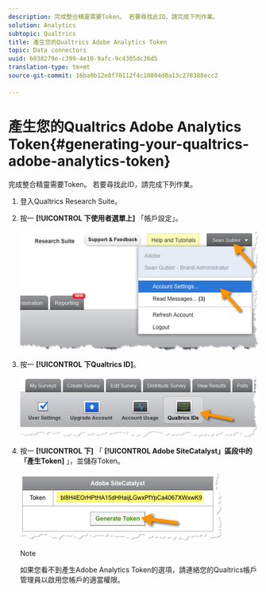 ```yaml
---
description: 完成整合精靈需要Token。 若要尋找此ID，請完成下列作業。
solution: Analytics
subtopic: Qualtrics
title: 產生您的Qualtrics Adobe Analytics Token
topic: Data connectors
uuid: 6038279e-c399-4e10-9afc-9c4305dc36d5
translation-type: tm+mt
source-git-commit: 16ba0b12e0f70112f4c10804d0a13c278388ecc2

---
```



# 產生您的Qualtrics Adobe Analytics Token{#generating-your-qualtrics-adobe-analytics-token}

完成整合精靈需要Token。 若要尋找此ID，請完成下列作業。

1. 登入Qualtrics Research Suite。
1. 按一 **[!UICONTROL 下使用者選單上]** 「帳戶設定」。

   ![](assets/qualtrics-token-1.png)

1. 按一 **[!UICONTROL 下Qualtrics ID]**。

   ![](assets/qualtrics-token-2.png)

1. 按一 **[!UICONTROL 下]** 「 **[!UICONTROL Adobe SiteCatalyst」區段中的「產生Token]** 」，並儲存Token。

   ![](assets/qualtrics-token-3.png)

   >[!NOTE]
   >
   >如果您看不到產生Adobe Analytics Token的選項，請連絡您的Qualtrics帳戶管理員以啟用您帳戶的適當權限。

